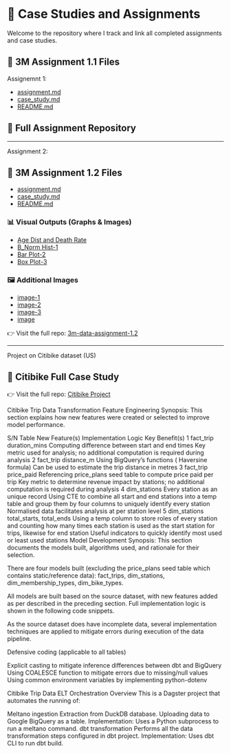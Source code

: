 # 📘 Case Studies and Assignments

Welcome to the repository where I track and link all completed assignments and case studies.

## 🔗 3M Assignment 1.1 Files

Assignemnt 1:
- [assignment.md](https://github.com/Hanafi555/projects.github.io/blob/main/Assignment%20_Casestudy/Data%20Assignment%201.1.md)
- [case_study.md](https://github.com/Hanafi555/projects.github.io/blob/main/Assignment%20_Casestudy/Casestudy_Videogame.md)
- [README.md](https://github.com/Hanafi555/3m-data-assignment-1.1/blob/main/README.md)

## 📂 Full Assignment Repository

---
Assignment 2:
## 🔗 3M Assignment 1.2 Files

- [assignment.md](https://github.com/Hanafi555/3m-data-assignment-1.2/blob/main/assignment.md)
- [case_study.md](https://github.com/Hanafi555/projects.github.io/blob/main/Assignment2_Casestudy/Casestudy2_COVID-19.md)
- [README.md](https://github.com/Hanafi555/3m-data-assignment-1.2/blob/main/README.md)

### 📊 Visual Outputs (Graphs & Images)
- [Age Dist and Death Rate](https://github.com/Hanafi555/3m-data-assignment-1.2/blob/main/Age%20Dist%20and%20Death%20Rate.png)
- [B_Norm Hist-1](https://github.com/Hanafi555/projects.github.io/blob/main/Assignment2_Casestudy/image-1.png)
- [Bar Plot-2](https://github.com/Hanafi555/projects.github.io/blob/main/Assignment2_Casestudy/image-2.png)
- [Box Plot-3](https://github.com/Hanafi555/3m-data-assignment-1.2/blob/main/Box%20Plot-3.png)

### 🖼 Additional Images
- [image-1](https://github.com/Hanafi555/3m-data-assignment-1.2/blob/main/image-1.png)
- [image-2](https://github.com/Hanafi555/3m-data-assignment-1.2/blob/main/image-2.png)
- [image-3](https://github.com/Hanafi555/3m-data-assignment-1.2/blob/main/image-3.png)
- [image](https://github.com/Hanafi555/3m-data-assignment-1.2/blob/main/image.png)

👉 Visit the full repo: [3m-data-assignment-1.2](https://github.com/Hanafi555/3m-data-assignment-1.2)

---
Project on Citibike dataset (US)
## 🔗 Citibike Full Case Study 

👉 Visit the full repo: [Citibike Project](https://github.com/apache088/ntu-sctp-dsai1f-project-team6/tree/hanafi_branch)

Citibike Trip Data Transformation
Feature Engineering
Synopsis: This section explains how new features were created or selected to improve model performance.

S/N	Table	New Feature(s)	Implementation Logic	Key Benefit(s)
1	fact_trip	duration_mins	Computing difference between start and end times	Key metric used for analysis; no additional computation is required during analysis
2	fact_trip	distance_m	Using BigQuery’s functions ( Haversine formula)	Can be used to estimate the trip distance in metres
3	fact_trip	price_paid	Referencing price_plans seed table to compute price paid per trip	Key metric to determine revenue impact by stations; no additional computation is required during analysis
4	dim_stations	Every station as an unique record	Using CTE to combine all start and end stations into a temp table and group them by four columns to uniquely identify every station	Normalised data facilitates analysis at per station level
5	dim_stations	total_starts, total_ends	Using a temp column to store roles of every station and counting how many times each station is used as the start station for trips, likewise for end station	Useful indicators to quickly identify most used or least used stations
Model Development
Synopsis: This section documents the models built, algorithms used, and rationale for their selection.

There are four models built (excluding the price_plans seed table which contains static/reference data): fact_trips, dim_stations, dim_membership_types, dim_bike_types.

All models are built based on the source dataset, with new features added as per described in the preceding section. Full implementation logic is shown in the following code snippets.

As the source dataset does have incomplete data, several implementation techniques are applied to mitigate errors during execution of the data pipeline.

Defensive coding (applicable to all tables)

Explicit casting to mitigate inference differences between dbt and BigQuery
Using COALESCE function to mitigate errors due to missing/null values
Using common environment variables by implementing python-dotenv


Citibike Trip Data ELT Orchestration
Overview
This is a Dagster project that automates the running of:

Meltano ingestion
Extraction from DuckDB database.
Uploading data to Google BigQuery as a table.
Implementation:
Uses a Python subprocess to run a meltano command.
dbt transformation
Performs all the data transformation steps configured in dbt project.
Implementation:
Uses dbt CLI to run dbt build.
